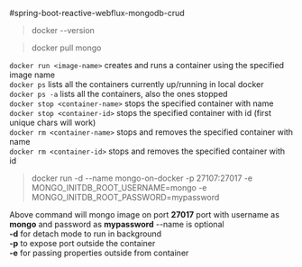 #spring-boot-reactive-webflux-mongodb-crud


> docker --version

> docker pull mongo


`docker run <image-name>` creates and runs a container using the specified image name  
`docker ps` lists all the containers currently up/running in local docker  
`docker ps -a` lists all the containers, also the ones stopped  
`docker stop <container-name>` stops the specified container with name
`docker stop <container-id>` stops the specified container with id (first unique chars will work)  
`docker rm <container-name>` stops and removes the specified container with name  
`docker rm <container-id>` stops and removes the specified container with id  


> docker run -d  --name mongo-on-docker  -p 27107:27017 -e MONGO_INITDB_ROOT_USERNAME=mongo -e MONGO_INITDB_ROOT_PASSWORD=mypassword

Above command will mongo image on port **27017** port with username as **mongo** and password as **mypassword**
--name is optional   
**-d** for detach mode to run in background  
**-p** to expose port outside the container  
**-e** for passing properties outside from container


